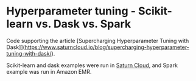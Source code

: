 # Hyperparameter tuning - Scikit-learn vs. Dask vs. Spark

Code supporting the article [Supercharging Hyperparameter Tuning with Dask]](https://www.saturncloud.io/blog/supercharging-hyperparameter-tuning-with-dask/).

Scikit-learn and dask examples were run in [Saturn Cloud](https://www.saturncloud.io/), and Spark example was run in Amazon EMR.